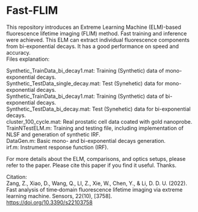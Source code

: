 # Fast-FLIM

This repository introduces an Extreme Learning Machine (ELM)-based fluorescence lifetime imaging (FLIM) method. Fast training and inference were achieved. This ELM can extract individual fluorescence components from bi-exponential decays. It has a good performance on speed and accuracy.  
Files explanation:  

Synthetic_TrainData_bi_decay1.mat: Training (Synthetic) data of mono-exponential decays.  
Synthetic_TestData_single_decay.mat: Test (Synehetic) data for mono-exponential decays.  
Synthetic_TrainData_bi_decay1.mat: Training (Synthetic) data of bi-exponential decays.  
Synthetic_TestData_bi_decay.mat: Test (Synehetic) data for bi-exponential decays.  
cluster_100_cycle.mat: Real prostatic cell data coated with gold nanoprobe.  
TrainNTestELM.m: Training and testing file, including implementation of NLSF and generation of synthetic IRF.  
DataGen.m: Basic mono- and bi-exponential decays generation.  
irf.m: Instrument response function (IRF).

For more details about the ELM, comparisons, and optics setups, please refer to the paper. Please cite this paper if you find it useful. Thanks.  

Citation:  
Zang, Z., Xiao, D., Wang, Q., LI, Z., Xie, W., Chen, Y., & Li, D. D. U. (2022). Fast analysis of time‐domain fluorescence lifetime imaging via extreme learning machine. Sensors, 22(10), [3758]. https://doi.org/10.3390/s22103758
